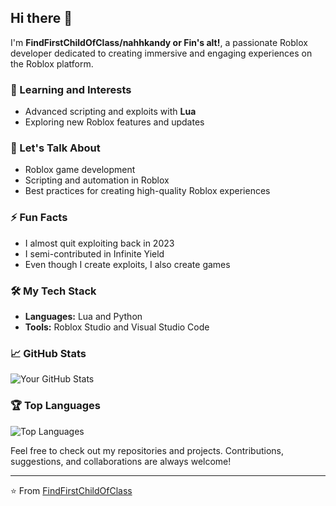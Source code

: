 ## Hi there 👋

I'm **FindFirstChildOfClass/nahhkandy or Fin's alt!**, a passionate Roblox developer dedicated to creating immersive and engaging experiences on the Roblox platform.

### 🌱 Learning and Interests
- Advanced scripting and exploits with **Lua**
- Exploring new Roblox features and updates

### 💬 Let's Talk About
- Roblox game development
- Scripting and automation in Roblox
- Best practices for creating high-quality Roblox experiences


### ⚡ Fun Facts
- I almost quit exploiting back in 2023
- I semi-contributed in Infinite Yield
- Even though I create exploits, I also create games

### 🛠️ My Tech Stack
- **Languages:** Lua and Python
- **Tools:** Roblox Studio and Visual Studio Code

### 📈 GitHub Stats
![Your GitHub Stats](https://github-readme-stats.vercel.app/api?username=FindFirstChildOfClass&show_icons=true&theme=radical)

### 🏆 Top Languages
![Top Languages](https://github-readme-stats.vercel.app/api/top-langs/?username=FindFirstChildOfClass&layout=compact&theme=radical)

Feel free to check out my repositories and projects. Contributions, suggestions, and collaborations are always welcome!

---

⭐️ From [FindFirstChildOfClass](https://github.com/FindFirstChildOfClass)
````
